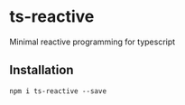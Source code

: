 # ts-reactive
Minimal reactive programming for typescript

## Installation
```npm i ts-reactive --save```
